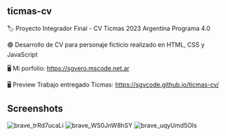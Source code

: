## ticmas-cv
🏷️ Proyecto Integrador Final - CV Ticmas 2023  Argentina Programa 4.0

🟢 Desarrollo de CV para personaje ficticio realizado en HTML, CSS y JavaScript

🖥️ Mi porfolio: https://sgvero.mscode.net.ar

🖥️ Preview Trabajo entregado Ticmas: https://sgvcode.github.io/ticmas-cv/

## Screenshots
![brave_trRd7ucaLi](https://user-images.githubusercontent.com/106033066/213885964-83d8f8a7-97d8-4aab-9025-48d453d56c62.png)
![brave_WS0JnW8hSY](https://user-images.githubusercontent.com/106033066/213885970-66d48961-a3c6-449f-b9cf-523b380c973a.png)
![brave_uqyUmd5OIs](https://user-images.githubusercontent.com/106033066/213885966-914e59d4-ed4e-4b46-9d40-893b6e2f9255.png)
